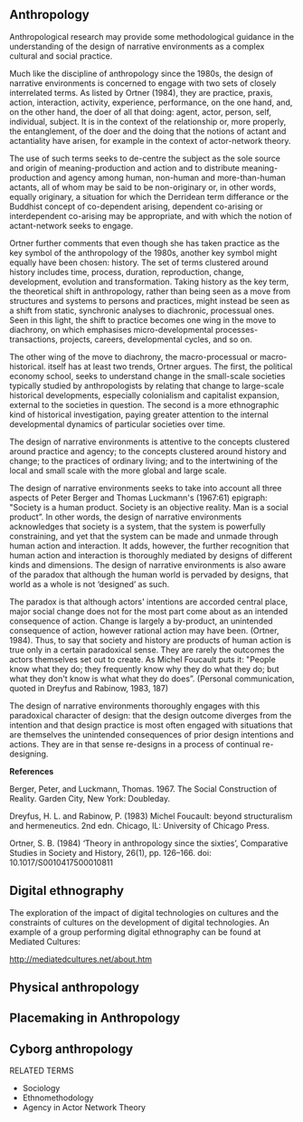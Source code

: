 ## Anthropology

Anthropological research may provide some methodological guidance in the understanding of the design of narrative environments as a complex cultural and social practice.

Much like the discipline of anthropology since the 1980s, the design of narrative environments is concerned to engage with two sets of closely interrelated terms. As listed by Ortner (1984), they are practice, praxis, action, interaction, activity, experience, performance, on the one hand, and, on the other hand, the doer of all that doing: agent, actor, person, self, individual, subject. It is in the context of the relationship or, more properly, the entanglement, of the doer and the doing that the notions of actant and actantiality have arisen, for example in the context of actor-network theory.

The use of such terms seeks to de-centre the subject as the sole source and origin of meaning-production and action and to distribute meaning-production and agency among human, non-human and more-than-human actants, all of whom may be said to be non-originary or, in other words, equally originary, a situation for which the Derridean term differance or the Buddhist concept of co-dependent arising, dependent co-arising or interdependent co-arising may be appropriate, and with which the notion of actant-network seeks to engage.

Ortner further comments that even though she has taken practice as the key symbol of the anthropology of the 1980s, another key symbol might equally have been chosen: history. The set of terms clustered around history includes time, process, duration, reproduction, change, development, evolution and transformation. Taking history as the key term, the theoretical shift in anthropology, rather than being seen as a move from structures and systems to persons and practices, might instead be seen as a shift from static, synchronic analyses to diachronic, processual ones. Seen in this light, the shift to practice becomes one wing in the move to diachrony, on which emphasises micro-developmental processes-transactions, projects, careers, developmental cycles, and so on. 

The other wing of the move to diachrony, the macro-processual or macro-historical. itself has at least two trends, Ortner argues. The first, the political economy school, seeks to understand change in the small-scale societies typically studied by anthropologists by relating that change to large-scale historical developments, especially colonialism and capitalist expansion, external to the societies in question. The second is a more ethnographic kind of historical investigation, paying greater attention to the internal developmental dynamics of particular societies over time.

The design of narrative environments is attentive to the concepts clustered around practice and agency; to the concepts clustered around history and change; to the practices of ordinary living; and to the intertwining of the local and small scale with the more global and large scale.

The design of narrative environments seeks to take into account all three aspects of Peter Berger and Thomas Luckmann's (1967:61) epigraph: "Society is a human product. Society is an objective reality. Man is a social product”. In other words, the design of narrative environments acknowledges that society is a system, that the system is powerfully constraining, and yet that the system can be made and unmade through human action and interaction. It adds, however, the further recognition that human action and interaction is thoroughly mediated by designs of different kinds and dimensions. The design of narrative environments is also aware of the paradox that although the human world is pervaded by designs, that world as a whole is not ‘designed’ as such.

The paradox is that although actors' intentions are accorded central place, major social change does not for the most part come about as an intended consequence of action. Change is largely a by-product, an unintended consequence of action, however rational action may have been. (Ortner, 1984). Thus, to say that society and history are products of human action is true only in a certain paradoxical sense. They are rarely the outcomes the actors themselves set out to create. As Michel Foucault puts it: "People know what they do; they frequently know why they do what they do; but what they don't know is what what they do does”. (Personal communication, quoted in Dreyfus and Rabinow, 1983, 187)

The design of narrative environments thoroughly engages with this paradoxical character of design: that the design outcome diverges from the intention and that design practice is most often engaged with situations that are themselves the unintended consequences of prior design intentions and actions. They are in that sense re-designs in a process of continual re-designing.

**References**

Berger, Peter, and Luckmann, Thomas. 1967. The Social Construction of Reality. Garden City, New York: Doubleday.

Dreyfus, H. L. and Rabinow, P. (1983) Michel Foucault: beyond structuralism and hermeneutics. 2nd edn. Chicago, IL: University of Chicago Press.

Ortner, S. B. (1984) ‘Theory in anthropology since the sixties’, Comparative Studies in Society and History, 26(1), pp. 126–166. doi: 10.1017/S0010417500010811 

## Digital ethnography

The exploration of the impact of digital technologies on cultures and the constraints of cultures on the development of digital technologies. An example of a group performing digital ethnography can be found at Mediated Cultures:  

http://mediatedcultures.net/about.htm

## Physical anthropology

## Placemaking in Anthropology

## Cyborg anthropology

RELATED TERMS

* Sociology
* Ethnomethodology
* Agency in Actor Network Theory
